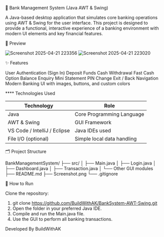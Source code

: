 🏦 Bank Management System (Java AWT & Swing)

A Java-based desktop application that simulates core banking operations using AWT & Swing for the user interface. This project is designed to provide a functional, interactive experience of a banking environment with
modern UI elements and key financial features.

📸 Preview


![Screenshot 2025-04-21 223356](https://github.com/user-attachments/assets/f26906f6-5420-4a5c-9727-510ff59a7004)
![Screenshot 2025-04-21 223020](https://github.com/user-attachments/assets/c499cf3d-811f-4936-9f0c-80c31ea19223)



✨ Features

User Authentication (Sign In)
Deposit Funds
Cash Withdrawal
Fast Cash Option
Balance Enquiry
Mini Statement
PIN Change
Exit / Back Navigation
Modern Banking UI with images, buttons, and custom colors

**** Technologies Used

| Technology                    | Role                       |
| ----------------------------- | -------------------------- |
| Java                          | Core Programming Language  |
| AWT & Swing                   | GUI Framework              |
| VS Code / IntelliJ / Eclipse  | Java IDEs used             |
| File I/O (optional)           | Simple local data handling |

🗂️ Project Structure

BankManagementSystem/
├── src/
│   ├── Main.java
│   ├── Login.java
│   ├── Dashboard.java
│   ├── Transaction.java
│   └── Other GUI modules
├── README.md
├── Screenshot.png
└── .gitignore

🚀 How to Run

Clone the repository:

1. git clone  https://github.com/BuildWithAK/BankSystem-AWT-Swing.git
2. Open the folder in your preferred Java IDE.
3. Compile and run the Main.java file.
4. Use the GUI to perform all banking transactions.

 Developed By
  BuildWithAK
